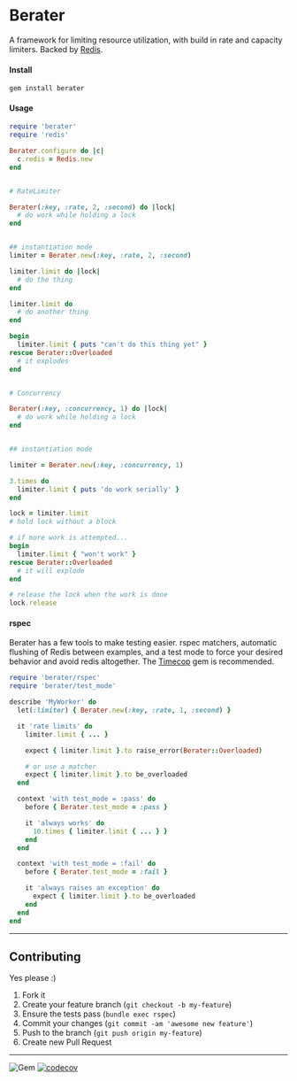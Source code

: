Berater
======
A framework for limiting resource utilization, with build in rate and capacity limiters.  Backed by [Redis](https://redis.io/).


#### Install
```gem install berater```


#### Usage
```ruby
require 'berater'
require 'redis'

Berater.configure do |c|
  c.redis = Redis.new
end


# RateLimiter

Berater(:key, :rate, 2, :second) do |lock|
  # do work while holding a lock
end


## instantiation mode
limiter = Berater.new(:key, :rate, 2, :second)

limiter.limit do |lock|
  # do the thing
end

limiter.limit do
  # do another thing
end

begin
  limiter.limit { puts "can't do this thing yet" }
rescue Berater::Overloaded
  # it explodes
end


# Concurrency

Berater(:key, :concurrency, 1) do |lock|
  # do work while holding a lock
end


## instantiation mode

limiter = Berater.new(:key, :concurrency, 1)

3.times do
  limiter.limit { puts 'do work serially' }
end

lock = limiter.limit
# hold lock without a block

# if more work is attempted...
begin
  limiter.limit { "won't work" }
rescue Berater::Overloaded
  # it will explode
end

# release the lock when the work is done
lock.release

```

#### rspec
Berater has a few tools to make testing easier.  rspec matchers, automatic flushing of Redis between examples, and a test mode to force your desired behavior and avoid redis altogether.  The [Timecop](https://github.com/travisjeffery/timecop) gem is recommended.

```ruby
require 'berater/rspec'
require 'berater/test_mode'

describe 'MyWorker' do
  let(:limiter) { Berater.new(:key, :rate, 1, :second) }

  it 'rate limits' do
    limiter.limit { ... }

    expect { limiter.limit }.to raise_error(Berater::Overloaded)

    # or use a matcher
    expect { limiter.limit }.to be_overloaded
  end

  context 'with test_mode = :pass' do
    before { Berater.test_mode = :pass }

    it 'always works' do
      10.times { limiter.limit { ... } }
    end
  end

  context 'with test_mode = :fail' do
    before { Berater.test_mode = :fail }

    it 'always raises an exception' do
      expect { limiter.limit }.to be_overloaded
    end
  end
end


```

----
## Contributing

Yes please  :)

1. Fork it
1. Create your feature branch (`git checkout -b my-feature`)
1. Ensure the tests pass (`bundle exec rspec`)
1. Commit your changes (`git commit -am 'awesome new feature'`)
1. Push to the branch (`git push origin my-feature`)
1. Create new Pull Request


----
![Gem](https://img.shields.io/gem/dt/berater?style=plastic)
[![codecov](https://codecov.io/gh/dpep/berater_rb/branch/master/graph/badge.svg?token=1L7OD80182)](https://codecov.io/gh/dpep/berater_rb)
